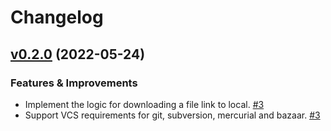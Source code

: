 # Changelog

<!-- insertion marker -->
## [v0.2.0](https://github.com/frostming/unearth/releases/tag/0.2.0) (2022-05-24)

### Features & Improvements

- Implement the logic for downloading a file link to local. [#3](https://github.com/frostming/unearth/issues/3)
- Support VCS requirements for git, subversion, mercurial and bazaar. [#3](https://github.com/frostming/unearth/issues/3)


